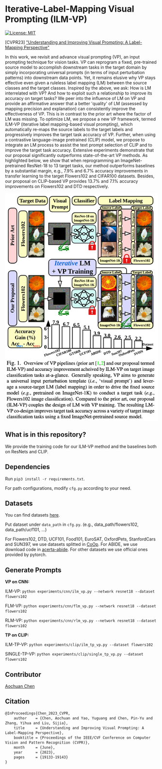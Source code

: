 # Iterative-Label-Mapping Visual Prompting (ILM-VP) 

[![License: MIT](https://img.shields.io/badge/License-MIT-yellow.svg)](https://opensource.org/licenses/MIT)

[CVPR23] ["Understanding and Improving Visual Prompting: A Label-Mapping Perspective"](https://arxiv.org/abs/2211.11635)

In this work, we revisit and advance visual prompting (VP), an input prompting technique for vision tasks. VP can reprogram a fixed, pre-trained source model to accomplish downstream tasks in the target domain by simply incorporating universal prompts (in terms of input perturbation patterns) into downstream data points. Yet, it remains elusive why VP stays effective even given a ruleless label mapping (LM) between the source classes and the target classes. Inspired by the above, we ask: How is LM interrelated with VP? And how to exploit such a relationship to improve its accuracy on target tasks? We peer into the influence of LM on VP and provide an affirmative answer that a better 'quality' of LM (assessed by mapping precision and explanation) can consistently improve the effectiveness of VP. This is in contrast to the prior art where the factor of LM was missing. To optimize LM, we propose a new VP framework, termed ILM-VP (iterative label mapping-based visual prompting), which automatically re-maps the source labels to the target labels and progressively improves the target task accuracy of VP. Further, when using a contrastive language-image pretrained (CLIP) model, we propose to integrate an LM process to assist the text prompt selection of CLIP and to improve the target task accuracy. Extensive experiments demonstrate that our proposal significantly outperforms state-of-the-art VP methods. As highlighted below, we show that when reprogramming an ImageNet-pretrained ResNet-18 to 13 target tasks, our method outperforms baselines by a substantial margin, e.g., 7.9% and 6.7% accuracy improvements in transfer learning to the target Flowers102 and CIFAR100 datasets. Besides, our proposal on CLIP-based VP provides 13.7% and 7.1% accuracy improvements on Flowers102 and DTD respectively.

![Overview](image.png)

## What is in this repository?

We provide the training code for our ILM-VP method and the baselines both on ResNets and CLIP.

## Dependencies

Run `pip3 install -r requirements.txt`.

For path configurations, modify `cfg.py` according to your need.

## Datasets

You can find datasets [here](https://drive.google.com/drive/folders/17JpHU_y6Ggc4274TLMmJAE3bsiFtUJDv?usp=share_link).

Put dataset under `data_path` in `cfg.py`. (e.g., data_path/flowers102, data_path/ucf101, ...)

For Flowers102, DTD, UCF101, Food101, EuroSAT, OxfordPets, StanfordCars and SUN397, we use datasets splitted in [CoOp](https://github.com/KaiyangZhou/CoOp). For ABIDE, we use download code in [acerta-abide](https://github.com/lsa-pucrs/acerta-abide). For other datasets we use official ones provided by pytorch.

## Generate Prompts

**VP on CNN:**

ILM-VP: `python experiments/cnn/ilm_vp.py --network resnet18 --dataset flowers102`

FLM-VP: `python experiments/cnn/flm_vp.py --network resnet18 --dataset flowers102`

RLM-VP: `python experiments/cnn/rlm_vp.py --network resnet18 --dataset flowers102`

**TP on CLIP:**

ILM-TP-VP: `python experiments/clip/ilm_tp_vp.py --dataset flowers102`

SINGLE-TP-VP: `python experiments/clip/single_tp_vp.py --dataset flowers102`

## Contributor

[Aochuan Chen](https://cse.msu.edu/~chenaoch/)

## Citation
```
@InProceedings{Chen_2023_CVPR,
    author    = {Chen, Aochuan and Yao, Yuguang and Chen, Pin-Yu and Zhang, Yihua and Liu, Sijia},
    title     = {Understanding and Improving Visual Prompting: A Label-Mapping Perspective},
    booktitle = {Proceedings of the IEEE/CVF Conference on Computer Vision and Pattern Recognition (CVPR)},
    month     = {June},
    year      = {2023},
    pages     = {19133-19143}
}
```
